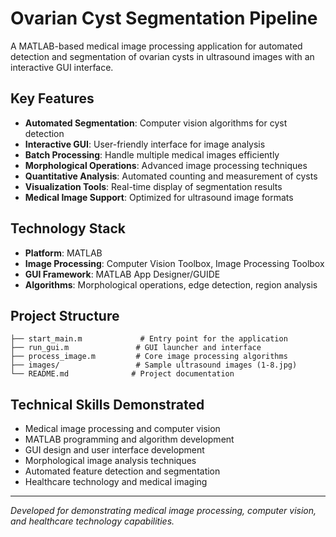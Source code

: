 # Ovarian Cyst Segmentation Pipeline

A MATLAB-based medical image processing application for automated detection and segmentation of ovarian cysts in ultrasound images with an interactive GUI interface.

## Key Features

- **Automated Segmentation**: Computer vision algorithms for cyst detection
- **Interactive GUI**: User-friendly interface for image analysis
- **Batch Processing**: Handle multiple medical images efficiently
- **Morphological Operations**: Advanced image processing techniques
- **Quantitative Analysis**: Automated counting and measurement of cysts
- **Visualization Tools**: Real-time display of segmentation results
- **Medical Image Support**: Optimized for ultrasound image formats

## Technology Stack

- **Platform**: MATLAB
- **Image Processing**: Computer Vision Toolbox, Image Processing Toolbox
- **GUI Framework**: MATLAB App Designer/GUIDE
- **Algorithms**: Morphological operations, edge detection, region analysis

## Project Structure

```
├── start_main.m             # Entry point for the application
├── run_gui.m               # GUI launcher and interface
├── process_image.m         # Core image processing algorithms
├── images/                 # Sample ultrasound images (1-8.jpg)
└── README.md              # Project documentation
```

## Technical Skills Demonstrated

- Medical image processing and computer vision
- MATLAB programming and algorithm development
- GUI design and user interface development
- Morphological image analysis techniques
- Automated feature detection and segmentation
- Healthcare technology and medical imaging

---

*Developed for demonstrating medical image processing, computer vision, and healthcare technology capabilities.*
